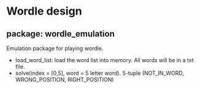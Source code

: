# Wordle design

## package: wordle_emulation

Emulation package for playing wordle. 

- load_word_list: load the word list into memory. All words will be in a txt file. 
- solve(index = [0,5], word = 5 letter word). 5-tuple (NOT_IN_WORD, WRONG_POSITION, RIGHT_POSITION)

